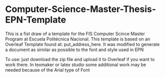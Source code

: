 # Computer-Science-Master-Thesis-EPN-Template
This is a fist draw of a template for the FIS Computer Scince Master Program at Escuela Politécnica Nacional. 
This template is based on an Overleaf Template found at: put_address_here. It was modified to generate a document 
as similar as possible to the font and style used in EPN

To use: just download the zip file and upload it to Overleaf if you want to work there. In texmaker or latex studio some additional work may be needed because of the Arial type of Font
